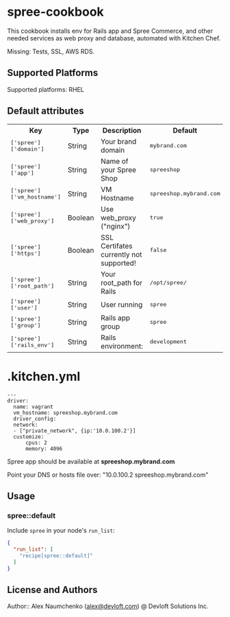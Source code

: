 # spree-cookbook

This cookbook installs env for Rails app and Spree Commerce, and other needed services as web proxy and database, automated with Kitchen Chef.

Missing: Tests, SSL, AWS RDS.

## Supported Platforms

Supported platforms: RHEL

## Default attributes

<table>
  <tr>
    <th>Key</th>
    <th>Type</th>
    <th>Description</th>
    <th>Default</th>
  </tr>
  <tr>
    <td><tt>['spree']['domain']</tt></td>
    <td>String</td>
    <td>Your brand domain</td>
    <td><tt>mybrand.com</tt></td>
  </tr>
  <tr>
    <td><tt>['spree']['app']</tt></td>
    <td>String</td>
    <td>Name of your Spree Shop</td>
    <td><tt>spreeshop</tt></td>
  </tr>
  <tr>
    <td><tt>['spree']['vm_hostname']</tt></td>
    <td>String</td>
    <td>VM Hostname</td>
    <td><tt>spreeshop.mybrand.com</tt></td>
  </tr>
  <tr>
    <td><tt>['spree']['web_proxy']</tt></td>
    <td>Boolean</td>
    <td>Use web_proxy ("nginx")</td>
    <td><tt>true</tt></td>
  </tr>
  <tr>
    <td><tt>['spree']['https']</tt></td>
    <td>Boolean</td>
    <td>SSL Certifates currently not supported!</td>
    <td><tt>false</tt></td>
  </tr>

  <tr>
    <td><tt>['spree']['root_path']</tt></td>
    <td>String</td>
    <td>Your root_path for Rails</td>
    <td><tt>/opt/spree/</tt></td>
  </tr>
  <tr>
    <td><tt>['spree']['user']</tt></td>
    <td>String</td>
    <td>User running</td>
    <td><tt>spree</tt></td>
  </tr>
  <tr>
    <td><tt>['spree']['group']</tt></td>
    <td>String</td>
    <td>Rails app group</td>
    <td><tt>spree</tt></td>
  </tr>
  <tr>
    <td><tt>['spree']['rails_env']</tt></td>
    <td>String</td>
    <td>Rails environment:</td>
    <td><tt>development</tt></td>
  </tr>
</table>

# .kitchen.yml
```
---
driver:
  name: vagrant
  vm_hostname: spreeshop.mybrand.com
  driver_config:
  network:
  - ["private_network", {ip:'10.0.100.2'}]
  customize:
      cpus: 2
      memory: 4096
```

Spree app should be available at <b>spreeshop.mybrand.com</b>

Point your DNS or hosts file over: "10.0.100.2 spreeshop.mybrand.com"


## Usage

### spree::default

Include `spree` in your node's `run_list`:

```json
{
  "run_list": [
    "recipe[spree::default]"
  ]
}
```
## License and Authors

Author:: Alex Naumchenko (<alex@devloft.com>) @ Devloft Solutions Inc.
